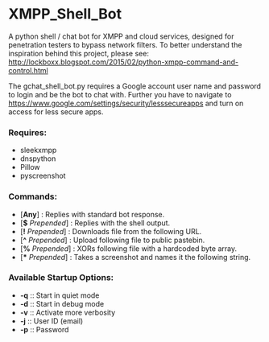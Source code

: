 # XMPP_Shell_Bot
A python shell / chat bot for XMPP and cloud services, designed for penetration testers to bypass network filters.
To better understand the inspiration behind this project, please see: http://lockboxx.blogspot.com/2015/02/python-xmpp-command-and-control.html

The gchat_shell_bot.py requires a Google account user name and password to login and be the bot to chat with. 
Further you have to navigate to https://www.google.com/settings/security/lesssecureapps and turn on access for less secure apps.

### Requires:
  - sleekxmpp
  - dnspython
  - Pillow
  - pyscreenshot

### Commands:
- [**Any**] : Replies with standard bot response.
- [**$** *Prepended*] : Replies with the shell output.
- [**!** *Prepended*] : Downloads file from the following URL.
- [**^** *Prepended*] : Upload following file to public pastebin.
- [**%** *Prepended*] : XORs following file with a hardcoded byte array.
- [**\*** *Prepended*] : Takes a screenshot and names it the following string.

### Available Startup Options:
- **-q** :: Start in quiet mode
- **-d** :: Start in debug mode
- **-v** :: Activate more verbosity
- **-j** :: User ID (email)
- **-p** :: Password



